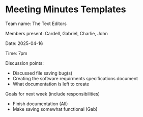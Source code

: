 # Meeting Minutes Templates

Team name: The Text Editors

Members present: Cardell, Gabriel, Charlie, John

Date: 2025-04-16

Time: 7pm

Discussion points:
* Discussed file saving bug(s)
* Creating the software requirments specifications document
* What documentation is left to create

Goals for next week (include responsibilities)
* Finish documentation (All)
* Make saving somewhat functional (Gab)